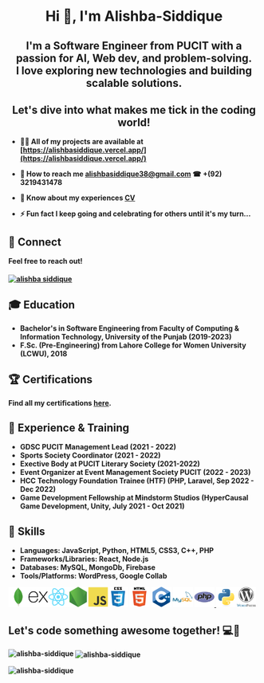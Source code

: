 <h1 align="center">Hi 👋, I'm Alishba-Siddique</h1>
<h2 align="center">I'm a <b>Software Engineer<b> from PUCIT with a passion for <strong>AI, Web dev, and problem-solving</strong>.<br />I love exploring new technologies and building scalable solutions.</h2>
<h2 align="center"> Let's dive into what makes me tick in the coding world!</h2>


- 👩‍💻 All of my projects are available at [https://alishbasiddique.vercel.app/](https://alishbasiddique.vercel.app/)

- 📧 How to reach me **alishbasiddique38@gmail.com ☎ +(92) 3219431478**

- 📄 Know about my experiences [CV](https://drive.google.com/file/d/1OEvEUdVPhFXge6-v9OhepoPG2mXAaB9g/view?usp=drive_link)

- ⚡ Fun fact **I keep going and celebrating for others until it's my turn...**

## 🤝 Connect
<p align="left">
Feel free to reach out!
<br><br>
<a href="https://linkedin.com/in/alishba-siddique" target="blank"><img align="center" src="https://raw.githubusercontent.com/rahuldkjain/github-profile-readme-generator/master/src/images/icons/Social/linked-in-alt.svg" alt="alishba siddique" height="30" width="40" /></a>
</p>


## 🎓 Education
- **Bachelor's in Software Engineering** from Faculty of Computing & Information Technology, University of the Punjab (2019-2023)
- **F.Sc. (Pre-Engineering)** from Lahore College for Women University (LCWU), 2018

## 🏆 Certifications
Find all my certifications [here](https://github.com/Alishba-Siddique/Certificates#certificates).

## 💼 Experience & Training
- **GDSC PUCIT Management Lead** (2021 - 2022)
- **Sports Society Coordinator** (2021 - 2022)
- **Exective Body at PUCIT Literary Society** (2021-2022)
- **Event Organizer at Event Management Society PUCIT** (2022 - 2023)
- **HCC Technology Foundation Trainee (HTF)** (PHP, Laravel, Sep 2022 - Dec 2022)
- **Game Development Fellowship at Mindstorm Studios** (HyperCausal Game Development, Unity, July 2021 - Oct 2021)


## 🚀 Skills
- **Languages:** JavaScript, Python, HTML5, CSS3, C++, PHP
- **Frameworks/Libraries:** React, Node.js
- **Databases:** MySQL, MongoDb, Firebase
- **Tools/Platforms:** WordPress, Google Collab

<p align="left"> <a href="https://www.mongodb.com/mern-stack#:~:text=MERN%20stands%20for%20MongoDB%2C%20Express,a%20client%2Dside%20JavaScript%20framework" target="_blank" rel="noreferrer"><img src="https://raw.githubusercontent.com/devicons/devicon/master/icons/mongodb/mongodb-original.svg" alt= MERN  width="40" height="40" /><a href="https://www.mongodb.com/mern-stack#:~:text=MERN%20stands%20for%20MongoDB%2C%20Express,a%20client%2Dside%20JavaScript%20framework" target="_blank" rel="noreferrer"><img src="https://raw.githubusercontent.com/devicons/devicon/master/icons/express/express-original.svg" alt= MERN  width="40" height="40" /><a href="https://www.mongodb.com/mern-stack#:~:text=MERN%20stands%20for%20MongoDB%2C%20Express,a%20client%2Dside%20JavaScript%20framework" target="_blank" rel="noreferrer"><img src="https://raw.githubusercontent.com/devicons/devicon/master/icons/react/react-original.svg" alt= MERN  width="40" height="40" /><a href="https://www.mongodb.com/mern-stack#:~:text=MERN%20stands%20for%20MongoDB%2C%20Express,a%20client%2Dside%20JavaScript%20framework" target="_blank" rel="noreferrer"><img src="https://raw.githubusercontent.com/devicons/devicon/master/icons/nodejs/nodejs-original.svg" alt= MERN  width="40" height="40" /><a href="https://developer.mozilla.org/en-US/docs/Web/JavaScript" target="_blank" rel="noreferrer"><img src="https://raw.githubusercontent.com/devicons/devicon/master/icons/javascript/javascript-original.svg" alt="javascript" width="40" height="40"/><a href="https://www.w3schools.com/css/" target="_blank" rel="noreferrer"><img src="https://raw.githubusercontent.com/devicons/devicon/master/icons/css3/css3-original-wordmark.svg" alt="css3" width="40" height="40"/></a> <a href="https://www.w3.org/html/" target="_blank" rel="noreferrer"><img src="https://raw.githubusercontent.com/devicons/devicon/master/icons/html5/html5-original-wordmark.svg" alt="html5" width="40" height="40"/></a> <a href="https://www.w3schools.com/cpp/" target="_blank" rel="noreferrer"><img src="https://raw.githubusercontent.com/devicons/devicon/master/icons/cplusplus/cplusplus-original.svg" alt="cplusplus" width="40" height="40"/></a> <a href="https://www.mysql.com/" target="_blank" rel="noreferrer"><img src="https://raw.githubusercontent.com/devicons/devicon/master/icons/mysql/mysql-original-wordmark.svg" alt="mysql" width="40" height="40"/></a> <a href="https://www.php.net" target="_blank" rel="noreferrer"><img src="https://raw.githubusercontent.com/devicons/devicon/master/icons/php/php-original.svg" alt="php" width="40" height="40"/> </a> <a href="https://www.python.org" target="_blank" rel="noreferrer"><img src="https://raw.githubusercontent.com/devicons/devicon/master/icons/python/python-original.svg" alt="python" width="40" height="40"/></a><a href="https://www.python.org" target="_blank" rel="noreferrer"><img src="https://raw.githubusercontent.com/devicons/devicon/master/icons/wordpress/wordpress-original.svg" alt="wordpress" width="40" height="40"/></a>



## Let's code something awesome together! 💻🚀

<p><img align="left" src="https://github-readme-stats.vercel.app/api/top-langs?username=alishba-siddique&show_icons=true&locale=en&layout=compact" alt="alishba-siddique" /></p>

<p>&nbsp;<img align="center" src="https://github-readme-stats.vercel.app/api?username=alishba-siddique&show_icons=true&locale=en" alt="alishba-siddique" /></p>

<p><img align="center" src="https://github-readme-streak-stats.herokuapp.com/?user=alishba-siddique&" alt="alishba-siddique" /></p>
